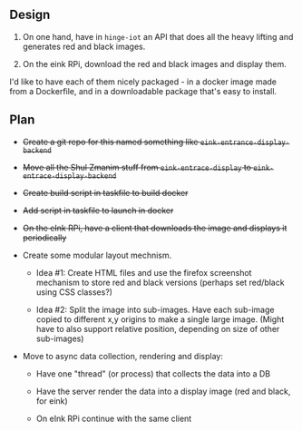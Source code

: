## Design

1. On one hand, have in `hinge-iot` an API that does all the heavy lifting
   and generates red and black images.

2. On the eink RPi, download the red and black images and display them.

I'd like to have each of them nicely packaged - in a docker image made from a
Dockerfile, and in a downloadable package that's easy to install.

## Plan

* ~~Create a git repo for this named something like `eink-entrance-display-backend`~~

* ~~Move all the Shul Zmanim stuff from `eink-entrace-display` to `eink-entrace-display-backend`~~

* ~~Create build script in taskfile to build docker~~

* ~~Add script in taskfile to launch in docker~~

* ~~On the eInk RPi, have a client that downloads the image and displays it periodically~~

* Create some modular layout mechnism.

   * Idea #1: Create HTML files and use the firefox screenshot mechanism to store red and black versions (perhaps set red/black using CSS classes?)

   * Idea #2: Split the image into sub-images. Have each sub-image copied to different x,y origins to make a single large image. (Might have to also support relative position, depending on size of other sub-images)

* Move to async data collection, rendering and display:

    * Have one "thread" (or process) that collects the data into a DB

    * Have the server render the data into a display image (red and black, for eink)

    * On eInk RPi continue with the same client